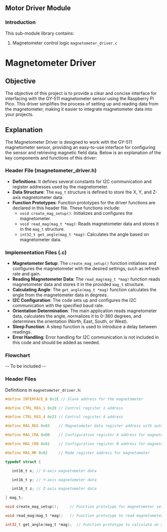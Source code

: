 ## Motor Driver Module
### Introduction
This sub-module library contains:
1. Magnetometer control logic `magnetometer_driver.c`
# Magnetometer Driver

## Objective

The objective of this project is to provide a clear and concise interface for interfacing with the GY-511 magnetometer sensor using the Raspberry Pi Pico. This driver simplifies the process of setting up and reading data from the magnetometer, making it easier to integrate magnetometer data into your projects.

## Explanation

The Magnetometer Driver is designed to work with the GY-511 magnetometer sensor, providing an easy-to-use interface for configuring the sensor and retrieving magnetic field data. Below is an explanation of the key components and functions of this driver:

### Header File (magnetometer_driver.h)
- **Definitions**: It defines several constants for I2C communication and register addresses used by the magnetometer.
- **Data Structure**: The `mag_t` structure is defined to store the X, Y, and Z-axis magnetometer data.
- **Function Prototypes**: Function prototypes for the driver functions are declared in this header file. These functions include:
  - `void create_mag_setup()`: Initializes and configures the magnetometer.
  - `void read_mag(mag_t *mag)`: Reads magnetometer data and stores it in the `mag_t` structure.
  - `int32_t get_angle(mag_t *mag)`: Calculates the angle based on magnetometer data.

### Implementation Files (.c)
- **Magnetometer Setup**: The `create_mag_setup()` function initialises and configures the magnetometer with the desired settings, such as refresh rate and gain.
- **Reading Magnetometer Data**: The `read_mag(mag_t *mag)` function reads magnetometer data and stores it in the provided `mag_t` structure.
- **Calculating Angle**: The `get_angle(mag_t *mag)` function calculates the angle from the magnetometer data in degrees.
- **I2C Configuration**: The code sets up and configures the I2C communication with the specified baud rate.
- **Orientation Determination**: The main application reads magnetometer data, calculates the angle, normalizes it to 0-360 degrees, and determines the orientation (North, East, South, or West).
- **Sleep Function**: A sleep function is used to introduce a delay between readings.
- **Error Handling**: Error handling for I2C communication is not included in this code and should be added as needed.
### Flowchart
-- To be included --
### Header Files
Definitions in `magnetometer_driver.h`:

```c
#define INTERFACE_B 0x1E // Slave address for the magnetometer

#define CTRL_REG_1 0x20 // Control register 1 address

#define CTRL_REG_4 0x23 // Control register 4 address

#define MAG_REG 0x03    // Magnetometer data register address with auto-increment

#define MAG_CRA 0x00    // Configuration register A address for magnetometer

#define MAG_CRB 0x01    // Configuration register B address for magnetometer

#define MAG_MR 0x02     // Mode register address for magnetometer

typedef struct {

   int16_t x; // X-axis magnetometer data

   int16_t y; // Y-axis magnetometer data

   int16_t z; // Z-axis magnetometer data

} mag_t;

void create_mag_setup();     // Function prototype for magnetometer setup

void read_mag(mag_t *mag);   // Function prototype to read magnetometer data

int32_t get_angle(mag_t *mag);  // Function prototype to calculate an angle from magnetometer data

```